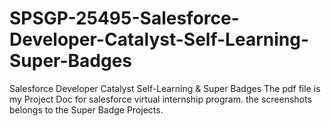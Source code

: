 # SPSGP-25495-Salesforce-Developer-Catalyst-Self-Learning-Super-Badges
Salesforce Developer Catalyst Self-Learning &amp; Super Badges
The pdf file is my Project Doc for salesforce virtual internship program.
the screenshots belongs to the Super Badge Projects.
